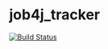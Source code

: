 # job4j_tracker

[![Build Status](https://app.travis-ci.com/PavelRost/job4j_tracker.svg?branch=master)](https://app.travis-ci.com/PavelRost/job4j_tracker)